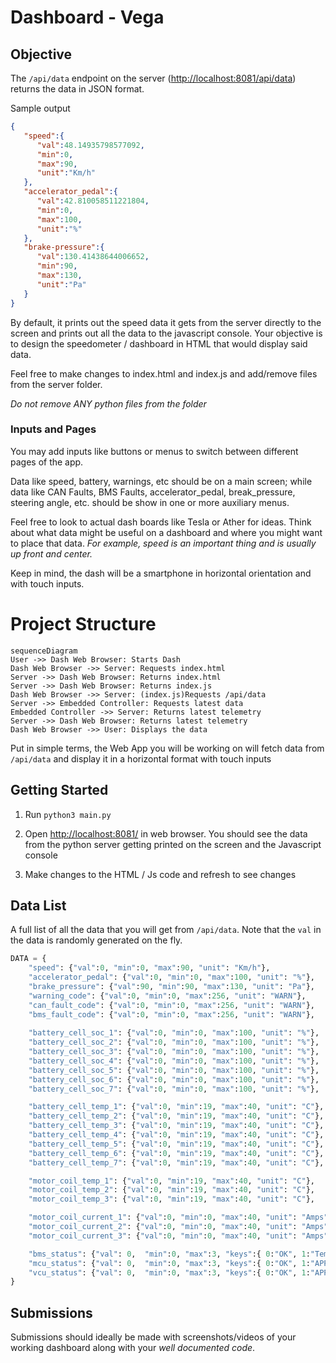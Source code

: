 # Dashboard - Vega

## Objective
The `/api/data` endpoint on the server ([http://localhost:8081/api/data](http://localhost:8081/api/data)) returns the data in JSON format.

Sample output
```json
{
   "speed":{
      "val":48.14935798577092,
      "min":0,
      "max":90,
      "unit":"Km/h"
   },
   "accelerator_pedal":{
      "val":42.810058511221804,
      "min":0,
      "max":100,
      "unit":"%"
   },
   "brake-pressure":{
      "val":130.41438644006652,
      "min":90,
      "max":130,
      "unit":"Pa"
   }
}
```
By default, it prints out the speed data it gets from the server directly to the screen and prints out all the data to the javascript console.
Your objective is to design the speedometer / dashboard in HTML that would display said data.

Feel free to make changes to index.html and index.js and add/remove files from the server folder.

*Do not remove ANY python files from the folder*

### Inputs and Pages

You may add inputs like buttons or menus to switch between different pages of the app.

Data like speed, battery, warnings, etc should be on a main screen; while data like CAN Faults, BMS Faults, accelerator_pedal, break_pressure, steering angle, etc. should be show in one or more auxiliary menus.

Feel free to look to actual dash boards like Tesla or Ather for ideas. Think about what data might be useful on a dashboard and where you might want to place that data. *For example, speed is an important thing and is usually up front and center.*

Keep in mind, the dash will be a smartphone in horizontal orientation and with touch inputs.

# Project Structure

```mermaid_
sequenceDiagram
User ->> Dash Web Browser: Starts Dash
Dash Web Browser ->> Server: Requests index.html
Server ->> Dash Web Browser: Returns index.html
Server ->> Dash Web Browser: Returns index.js
Dash Web Browser ->> Server: (index.js)Requests /api/data
Server ->> Embedded Controller: Requests latest data
Embedded Controller ->> Server: Returns latest telemetry
Server ->> Dash Web Browser: Returns latest telemetry
Dash Web Browser ->> User: Displays the data
```
Put in simple terms, the Web App you will be working on will fetch data from `/api/data` and display it in a horizontal format with touch inputs

## Getting Started
1. Run ```python3 main.py```

2. Open  [http://localhost:8081/](http://localhost:8081/)  in web browser. You should see the data from the python server getting printed on the screen and the Javascript console
3. Make changes to the HTML / Js code and refresh to see changes

## Data List
A full list of all the data that you will get from `/api/data`. Note that the `val` in the data is randomly generated on the fly.
```python
DATA = {
	"speed": {"val":0, "min":0, "max":90, "unit": "Km/h"},
	"accelerator_pedal": {"val":0, "min":0, "max":100, "unit": "%"},
	"brake_pressure": {"val":90, "min":90, "max":130, "unit": "Pa"},
	"warning_code": {"val":0, "min":0, "max":256, "unit": "WARN"},
	"can_fault_code": {"val":0, "min":0, "max":256, "unit": "WARN"},
	"bms_fault_code": {"val":0, "min":0, "max":256, "unit": "WARN"},
	
	"battery_cell_soc_1": {"val":0, "min":0, "max":100, "unit": "%"},
	"battery_cell_soc_2": {"val":0, "min":0, "max":100, "unit": "%"},
	"battery_cell_soc_3": {"val":0, "min":0, "max":100, "unit": "%"},
	"battery_cell_soc_4": {"val":0, "min":0, "max":100, "unit": "%"},
	"battery_cell_soc_5": {"val":0, "min":0, "max":100, "unit": "%"},
	"battery_cell_soc_6": {"val":0, "min":0, "max":100, "unit": "%"},
	"battery_cell_soc_7": {"val":0, "min":0, "max":100, "unit": "%"},

	"battery_cell_temp_1": {"val":0, "min":19, "max":40, "unit": "C"},
	"battery_cell_temp_2": {"val":0, "min":19, "max":40, "unit": "C"},
	"battery_cell_temp_3": {"val":0, "min":19, "max":40, "unit": "C"},
	"battery_cell_temp_4": {"val":0, "min":19, "max":40, "unit": "C"},
	"battery_cell_temp_5": {"val":0, "min":19, "max":40, "unit": "C"},
	"battery_cell_temp_6": {"val":0, "min":19, "max":40, "unit": "C"},
	"battery_cell_temp_7": {"val":0, "min":19, "max":40, "unit": "C"},

	"motor_coil_temp_1": {"val":0, "min":19, "max":40, "unit": "C"},
	"motor_coil_temp_2": {"val":0, "min":19, "max":40, "unit": "C"},
	"motor_coil_temp_3": {"val":0, "min":19, "max":40, "unit": "C"},

	"motor_coil_current_1": {"val":0, "min":0, "max":40, "unit": "Amps"},
	"motor_coil_current_2": {"val":0, "min":0, "max":40, "unit": "Amps"},
	"motor_coil_current_3": {"val":0, "min":0, "max":40, "unit": "Amps"},

	"bms_status": {"val": 0,  "min":0, "max":3, "keys":{ 0:"OK", 1:"Temperature Warning", 2:"Battery Pack Pressure Warning", 3:"System Offline"}},
	"mcu_status": {"val": 0,  "min":0, "max":3, "keys":{ 0:"OK", 1:"APPS not connected", 2:"Motor not responding", 3:"High Voltage Fault"}},
	"vcu_status": {"val": 0,  "min":0, "max":3, "keys":{ 0:"OK", 1:"APPS not connected", 2:"MCU not responding", 3:"High Voltage Offline"}},
}
```

## Submissions
Submissions should ideally be made with screenshots/videos of your working dashboard along with your *well documented code*.